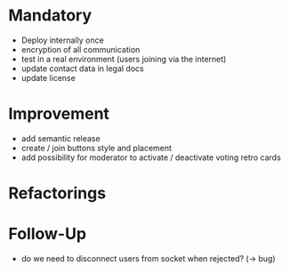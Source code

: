 # Mandatory

- Deploy internally once
- encryption of all communication
- test in a real environment (users joining via the internet)
- update contact data in legal docs
- update license

# Improvement

- add semantic release
- create / join buttons style and placement
- add possibility for moderator to activate / deactivate voting retro cards

# Refactorings

# Follow-Up

- do we need to disconnect users from socket when rejected? (-> bug)
